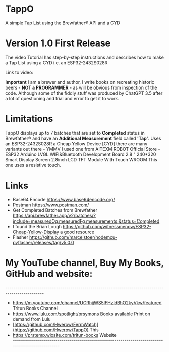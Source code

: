 # TappO
A simple Tap List using the Brewfather® API and a CYD

# Version 1.0 First Release

The video Tutorial has step-by-step instructions and describes how to make a Tap List using a CYD i.e. an ESP32-2432S028R

Link to video: 

**Important** I am a brewer and author, I write books on recreating historic beers - **NOT a PROGRAMMER** - as will be obvious from inspection of the code. Although some of the fiddly stuff was produced by ChatGPT 3.5 after a lot of questioning and trial and error to get it to work.

# Limitations
TappO displays up to 7 batches that are set to **Completed** status in Brewfather® and have an **Additional Measurement** field called **'Tap'**.
Uses an ESP32-2432S028R a Cheap Yellow Device [CYD] there are many variants out there - YMMV
I used one from AITEXM ROBOT Official Store - ESP32 Arduino LVGL WIFI&Bluetooth Development Board 2.8 " 240*320 Smart Display Screen 2.8inch LCD TFT Module With Touch WROOM   This one uses a resistive touch.

# Links
- Base64 Encode  https://www.base64encode.org/ 
- Postman   https://www.postman.com/
- Get Completed Batches from Brewfather https://api.brewfather.app/v2/batches/?include=measuredOg,measuredFg,measurements,&status=Completed
- I found the Brian Lough https://github.com/witnessmenow/ESP32-Cheap-Yellow-Display a good resource
- Flasher https://github.com/marcelstoer/nodemcu-pyflasher/releases/tag/v5.0.0 


# My YouTube channel, Buy My Books, GitHub and website:  
\-------------------------------------------------------------------------------------------------  
- https://m.youtube.com/channel/UCRhjjWS5IFHzldBhO2kyVkw/featured    Tritun Books Channel
- https://www.lulu.com/spotlight/prsymons  Books available Print on demand from Lulu
- [https://github.com/Hwerow/FermWatch](https://github.com/Hwerow/TappO)  This 
- https://prstemp.wixsite.com/tritun-books   Website  
\-------------------------------------------------------------------------------------------------
